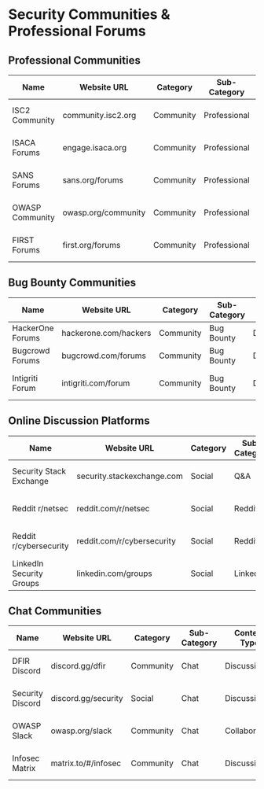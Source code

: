 # Security Communities & Professional Forums

## Professional Communities
| Name | Website URL | Category | Sub-Category | Content Type | Update Frequency | Access Type | Format | Description |
|------|------------|----------|--------------|--------------|------------------|-------------|---------|-------------|
| ISC2 Community | community.isc2.org | Community | Professional | Discussion | Real-time | Member | Web | CISSP certification community |
| ISACA Forums | engage.isaca.org | Community | Professional | Discussion | Real-time | Member | Web | IT governance community |
| SANS Forums | sans.org/forums | Community | Professional | Discussion | Real-time | Free | Web | Security training community |
| OWASP Community | owasp.org/community | Community | Professional | Projects | Real-time | Free | Web | Web application security |
| FIRST Forums | first.org/forums | Community | Professional | Discussion | Real-time | Member | Web | Incident response community |

## Bug Bounty Communities
| Name | Website URL | Category | Sub-Category | Content Type | Update Frequency | Access Type | Format | Description |
|------|------------|----------|--------------|--------------|------------------|-------------|---------|-------------|
| HackerOne Forums | hackerone.com/hackers | Community | Bug Bounty | Discussion | Real-time | Free | Web | Bug bounty community |
| Bugcrowd Forums | bugcrowd.com/forums | Community | Bug Bounty | Discussion | Real-time | Free | Web | Bug bounty community |
| Intigriti Forum | intigriti.com/forum | Community | Bug Bounty | Discussion | Real-time | Free | Web | European bug bounty platform |

## Online Discussion Platforms
| Name | Website URL | Category | Sub-Category | Content Type | Update Frequency | Access Type | Format | Description |
|------|------------|----------|--------------|--------------|------------------|-------------|---------|-------------|
| Security Stack Exchange | security.stackexchange.com | Social | Q&A | Technical Q&A | Real-time | Free | Web | Security question forum |
| Reddit r/netsec | reddit.com/r/netsec | Social | Reddit | Technical Discussion | Real-time | Free | Web | Technical security community |
| Reddit r/cybersecurity | reddit.com/r/cybersecurity | Social | Reddit | Discussion | Real-time | Free | Web | General security discussion |
| LinkedIn Security Groups | linkedin.com/groups | Social | LinkedIn | Professional | Daily | Free | Web | Professional security groups |

## Chat Communities
| Name | Website URL | Category | Sub-Category | Content Type | Update Frequency | Access Type | Format | Description |
|------|------------|----------|--------------|--------------|------------------|-------------|---------|-------------|
| DFIR Discord | discord.gg/dfir | Community | Chat | Discussion | Real-time | Free | Chat | Digital forensics community |
| Security Discord | discord.gg/security | Social | Chat | Discussion | Real-time | Free | Chat | Security community chat |
| OWASP Slack | owasp.org/slack | Community | Chat | Collaboration | Real-time | Free | Chat | Application security community |
| Infosec Matrix | matrix.to/#/infosec | Community | Chat | Discussion | Real-time | Free | Chat | Encrypted security discussions |
